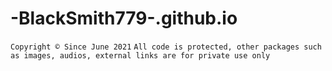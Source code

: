 # -BlackSmith779-.github.io
<html>
<head>
<title>ReadMe</title>
</head>
<body>
<code>Copyright © Since June 2021</code>
<code>All code is protected, other packages such as images, audios, external links are for private use only</code>
</body>
</html>
